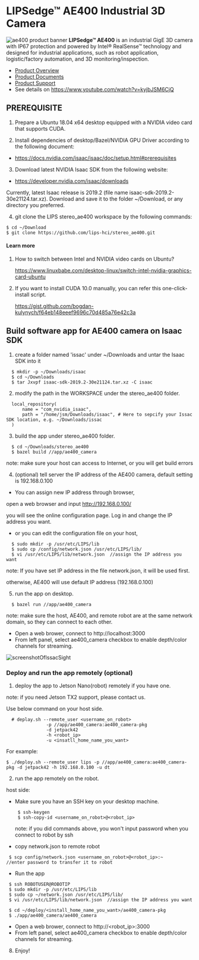 # LIPSedge™ AE400 Industrial 3D Camera
![ae400 product banner](https://github.com/lips-hci/ae400-realsense-sdk/blob/master/AE400_WEB-BANNER.png)
**LIPSedge™ AE400** is an industrial GigE 3D camera with IP67 protection and powered by Intel® RealSense™ technology and designed for industrial applications, such as robot application, logistic/factory automation, and 3D monitoring/inspection.

 - [Product Overview](https://www.lips-hci.com/product?product_id=29)
 - [Product Documents](https://filebox.lips-hci.com/index.php/s/ZNO5JggmYeddYcA)
 - [Product Support](https://www.lips-hci.com/downloads/category)
 - See details on https://www.youtube.com/watch?v=kyjbJSM6CjQ

## PREREQUISITE

1. Prepare a Ubuntu 18.04 x64 desktop equipped with a NVIDIA video card that supports CUDA.

2. Install dependencies of desktop/Bazel/NVIDIA GPU Driver according to the following document:
  
 - https://docs.nvidia.com/isaac/isaac/doc/setup.html#prerequisites

3. Download latest NVIDIA Isaac SDK from the following website:

 - https://developer.nvidia.com/isaac/downloads

Currently, latest Isaac release is 2019.2 (file name isaac-sdk-2019.2-30e21124.tar.xz). Download and save it to the folder ~/Download, or any directory you preferred.

4. git clone the LIPS stereo_ae400 workspace by the following commands:
```
$ cd ~/Download
$ git clone https://github.com/lips-hci/stereo_ae400.git
```

#### Learn more

1. How to switch between Intel and NVIDIA video cards on Ubuntu?
   
   https://www.linuxbabe.com/desktop-linux/switch-intel-nvidia-graphics-card-ubuntu
      
2. If you want to install CUDA 10.0 manually, you can refer this one-click-install script.
   
   https://gist.github.com/bogdan-kulynych/f64eb148eeef9696c70d485a76e42c3a

## Build software app for AE400 camera on Isaac SDK

1. create a folder named 'issac' under ~/Downloads and untar the Isaac SDK into it
```
  $ mkdir -p ~/Downloads/isaac
  $ cd ~/Downloads
  $ tar Jxvpf isaac-sdk-2019.2-30e21124.tar.xz -C isaac
```

2. modify the path in the WORKSPACE under the stereo_ae400 folder.
```
  local_repository(
      name = "com_nvidia_isaac",
      path = "/home/jsm/Downloads/isaac", # Here to sepcify your Issac SDK location, e.g. ~/Downloads/issac
  )
```

3. build the app under stereo_ae400 folder.
```
  $ cd ~/Downloads/stereo_ae400
  $ bazel build //app/ae400_camera
```
  note: make sure your host can access to Internet, or you will get build errors

4. (optional) tell server the IP address of the AE400 camera, default setting is 192.168.0.100

 - You can assign new IP address through browser,
  
  open a web browser and input http://192.168.0.100/

  you will see the online configuration page. Log in and change the IP address you want.

 - or you can edit the configuration file on your host,
```
  $ sudo mkdir -p /usr/etc/LIPS/lib
  $ sudo cp /config/network.json /usr/etc/LIPS/lib/
  $ vi /usr/etc/LIPS/lib/network.json  //assign the IP address you want
```
  note: If you have set IP address in the file network.json, it will be used first.
  
  otherwise, AE400 will use default IP address (192.168.0.100)

5. run the app on desktop.
```
  $ bazel run //app/ae400_camera
```

  note: make sure the host, AE400, and remote robot are at the same network domain, so they can connect to each other.

 - Open a web brower, connect to http://localhost:3000
 - From left panel, select ae400_camera checkbox to enable depth/color channels for streaming.
 
 ![screenshotOfIssacSight](screenshot_IssacSight_ae400_demo.jpg)

### Deploy and run the app remotely (optional)

1. deploy the app to Jetson Nano(robot) remotely if you have one.

  note: if you need Jetson TX2 support, please contact us.

  Use below command on your host side.
```
  # deplay.sh --remote_user <username_on_robot>
               -p //app/ae400_camera:ae400_camera-pkg
               -d jetpack42
               -h <robot_ip>
               -u <insatll_home_name_you_want>
```
  For example:
```
$ ./deploy.sh --remote_user lips -p //app/ae400_camera:ae400_camera-pkg -d jetpack42 -h 192.168.0.100 -u dt
```

2. run the app remotely on the robot.

host side:

 - Make sure you have an SSH key on your desktop machine.
   ```
    $ ssh-keygen
    $ ssh-copy-id <username_on_robot>@<robot_ip>
    ```
   note: if you did commands above, you won't input password when you connect to robot by ssh
 
 - copy network.json to remote robot
 ```
  $ scp config/network.json <username_on_robot>@<robot_ip>:~     //enter password to transfer it to robot
 ```
 - Run the app
 ```
  $ ssh ROBOTUSER@ROBOTIP
  $ sudo mkdir -p /usr/etc/LIPS/lib
  $ sudo cp ~/network.json /usr/etc/LIPS/lib/
  $ vi /usr/etc/LIPS/lib/network.json  //assign the IP address you want
  
  $ cd ~/deploy/<install_home_name_you_want>/ae400_camera-pkg
  $ ./app/ae400_camera/ae400_camera
```
 - Open a web brower, connect to http://<robot_ip>:3000
 - From left panel, select ae400_camera checkbox to enable depth/color channels for streaming.

8. Enjoy!
